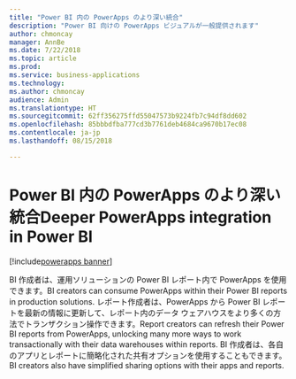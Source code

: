 ```yaml
---
title: "Power BI 内の PowerApps のより深い統合"
description: "Power BI 向けの PowerApps ビジュアルが一般提供されます"
author: chmoncay
manager: AnnBe
ms.date: 7/22/2018
ms.topic: article
ms.prod: 
ms.service: business-applications
ms.technology: 
ms.author: chmoncay
audience: Admin
ms.translationtype: HT
ms.sourcegitcommit: 62ff356275ffd55047573b9224fb7c94df8dd602
ms.openlocfilehash: 85bbbdfba777cd3b7761deb4684ca9670b17ec08
ms.contentlocale: ja-jp
ms.lasthandoff: 08/15/2018

---
```

# <a name="deeper-powerapps-integration-in-power-bi"></a><span data-ttu-id="3ed39-103">Power BI 内の PowerApps のより深い統合</span><span class="sxs-lookup"><span data-stu-id="3ed39-103">Deeper PowerApps integration in Power BI</span></span>

[!include[powerapps banner](../includes/powerapps.md)]




<span data-ttu-id="3ed39-104">BI 作成者は、運用ソリューションの Power BI レポート内で PowerApps を使用できます。</span><span class="sxs-lookup"><span data-stu-id="3ed39-104">BI creators can consume PowerApps within their Power BI reports in production solutions.</span></span> <span data-ttu-id="3ed39-105">レポート作成者は、PowerApps から Power BI レポートを最新の情報に更新して、レポート内のデータ ウェアハウスをより多くの方法でトランザクション操作できます。</span><span class="sxs-lookup"><span data-stu-id="3ed39-105">Report creators can refresh their Power BI reports from PowerApps, unlocking many more ways to work transactionally with their data warehouses within reports.</span></span>  <span data-ttu-id="3ed39-106">BI 作成者は、各自のアプリとレポートに簡略化された共有オプションを使用することもできます。</span><span class="sxs-lookup"><span data-stu-id="3ed39-106">BI creators also have simplified sharing options with their apps and reports.</span></span>

